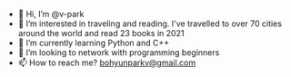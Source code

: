 - 👋 Hi, I’m @v-park
- 👀 I’m interested in traveling and reading. I've travelled to over 70 cities around the world and read 23 books in 2021
- 🌱 I’m currently learning Python and C++
- 💞️ I’m looking to network with programming beginners
- 📫 How to reach me? bohyunparkv@gmail.com

<!---
v-park/v-park is a ✨ special ✨ repository because its `README.md` (this file) appears on your GitHub profile.
You can click the Preview link to take a look at your changes.
--->
